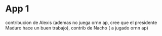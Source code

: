 # App 1

contribucion de Alexis (ademas no juega ornn ap, cree que el presidente Maduro hace un buen trabajo), contrib de Nacho ( a jugado ornn ap)



